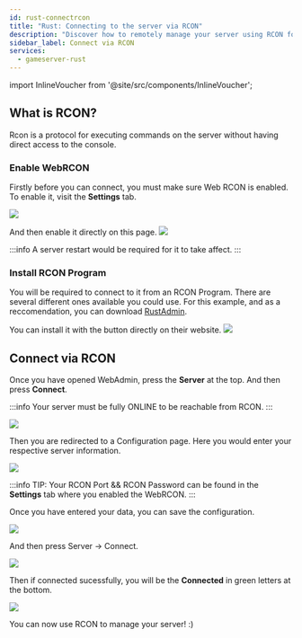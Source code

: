 ```yaml
---
id: rust-connectrcon
title: "Rust: Connecting to the server via RCON"
description: "Discover how to remotely manage your server using RCON for efficient command execution and control → Learn more now"
sidebar_label: Connect via RCON
services:
  - gameserver-rust
---
```


import InlineVoucher from '@site/src/components/InlineVoucher';

## What is RCON?

Rcon is a protocol for executing commands on the server without having direct access to the console.

<InlineVoucher />

### Enable WebRCON

Firstly before you can connect, you must make sure Web RCON is enabled.
To enable it, visit the **Settings** tab.

![](https://screensaver01.zap-hosting.com/index.php/s/RqpZcnBcEHY3gN2/preview)

And then enable it directly on this page.
![](https://screensaver01.zap-hosting.com/index.php/s/wJ5psnbAneZ6rMD/preview)

:::info
A server restart would be required for it to take affect. 
:::

### Install RCON Program

You will be required to connect to it from an RCON Program. There are several different ones available you could use.
For this example, and as a reccomendation, you can download [RustAdmin](https://www.rustadmin.com/).

You can install it with the button directly on their website.
![](https://screensaver01.zap-hosting.com/index.php/s/zNtESocaQPFwzCg/preview)

## Connect via RCON 

Once you have opened WebAdmin, press the **Server** at the top. And then press **Connect**.

:::info
Your server must be fully ONLINE to be reachable from RCON. 
:::

![](https://screensaver01.zap-hosting.com/index.php/s/bHLwGDCqH52Bye8/preview)

Then you are redirected to a Configuration page.
Here you would enter your respective server information.

![](https://screensaver01.zap-hosting.com/index.php/s/qmQFd7S79EpYWTE/preview)

:::info
TIP: Your RCON Port && RCON Password can be found in the **Settings** tab where you enabled the WebRCON. 
:::

Once you have entered your data, you can save the configuration.

![](https://screensaver01.zap-hosting.com/index.php/s/FDMqdsfAHrbiTpt/preview)

And then press Server -> Connect.

![](https://screensaver01.zap-hosting.com/index.php/s/4DLGZiQ5X6WJrzA/preview)

Then if connected sucessfully, you will be the **Connected** in green letters at the bottom.

![](https://screensaver01.zap-hosting.com/index.php/s/qzq68ENHzXGK69T/preview)

You can now use RCON to manage your server! :) 


<InlineVoucher />
